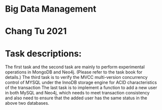 # Big Data Management
# Chang Tu 2021

#  Task descriptions:
The first task and the second task are mainly to perform experimental operations in MongoDB and Neo4j. (Please refer to the task book for details.)
The third task is to verify the MVCC multi-version concurrency control of MYSQL under the InnoDB storage engine for ACID characteristics of the transaction
The last task is to implement a function to add a new user in both MySQL and Neo4j, which needs to meet transaction consistency and also need to ensure that the added user has the same status in the above two databases.
